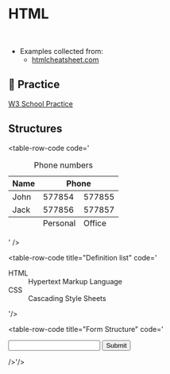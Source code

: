 # HTML 
<uni-badge practice=true lab=true />

&nbsp;
&nbsp;
- Examples collected from:
  - [htmlcheatsheet.com](https://htmlcheatsheet.com/)


## 🎯 Practice
[W3 School Practice](https://www.w3schools.com/html/exercise.asp)

## Structures
 
<table-code>
<table-row-code title="HTML Structure" 
code='<!DOCTYPE html>
<html>
<head>
<title>Page Title</title>
</head>
<body>
<h1>My First Heading</h1>
<p>My first paragraph.</p>
</body>
</html>' 
/>

<table-row-code
code='<table><caption>Phone numbers</caption>
<thead>
	<tr>
		<th>Name</th>
		<th colspan="2">Phone</th>
	</tr>
</thead>
<tbody>
	<tr>
		<td>John</td>
		<td>577854</td>
		<td>577855</td>
	</tr>
	<tr>
		<td>Jack</td>
		<td>577856</td>
		<td>577857</td>
	</tr>
</tbody>
<tfoot>
	<tr>
		<td>&nbsp;</td>
		<td>Personal</td>
		<td>Office</td>
	</tr>
</tfoot>
</table>' 
/>

<table-row-code title="Definition list" 
code='<dl>
<dt>HTML</dt>
<dd>Hypertext Markup Language</dd>
<dt>CSS</dt>
<dd>Cascading Style Sheets </dd>
</dl>'/>

<table-row-code title="Form Structure" 
code='<form action="/action.php" method="post">
<input name="name" type="text" />
<input type="submit" value="Submit" />
</form>/>'/>
</table-code>